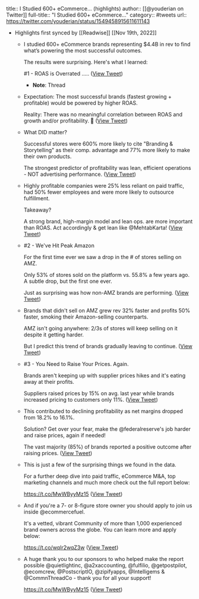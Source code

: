 title:: I Studied 600+ eCommerce... (highlights)
author:: [[@youderian on Twitter]]
full-title:: "I Studied 600+ eCommerce..."
category:: #tweets
url:: https://twitter.com/youderian/status/1549458915611611143

- Highlights first synced by [[Readwise]] [[Nov 19th, 2022]]
	- I studied 600+ eCommerce brands representing $4.4B in rev to find what’s powering the most successful outcomes.  
	  
	  The results were surprising.  Here's what I learned:
	  
	  #1 - ROAS is Overrated 
	  ..... ([View Tweet](https://twitter.com/youderian/status/1549458915611611143))
		- **Note**: Thread
	- Expectation:  The most successful brands (fastest growing + profitable) would be powered by higher ROAS.  
	  
	  Reality:  There was no meaningful correlation between ROAS and growth and/or profitability. 🤯 ([View Tweet](https://twitter.com/youderian/status/1549458917339578369))
	- What DID matter?
	  
	  Successful stores were 600% more likely to cite "Branding & Storytelling" as their comp. advantage and 77% more likely to make their own products.  
	  
	  The strongest predictor of profitability was lean, efficient operations - NOT advertising performance. ([View Tweet](https://twitter.com/youderian/status/1549458918799196161))
	- Highly profitable companies were 25% less reliant on paid traffic, had 50% fewer employees and were more likely to outsource fulfillment.
	  
	  Takeaway?  
	  
	  A strong brand, high-margin model and lean ops. are  more important than ROAS. Act accordingly & get lean like @MehtabKarta! ([View Tweet](https://twitter.com/youderian/status/1549458920258805760))
	- #2 - We've Hit Peak Amazon
	  
	  For the first time ever we saw a drop in the # of stores selling on AMZ.
	  
	  Only 53% of stores sold on the platform vs. 55.8% a few years ago. A subtle drop, but the first one ever.
	  
	  Just as surprising was how non-AMZ brands are performing. ([View Tweet](https://twitter.com/youderian/status/1549458921831768068))
	- Brands that didn't sell on AMZ grew rev 32% faster and profits 50% faster, smoking their Amazon-selling counterparts.
	  
	  AMZ isn't going anywhere: 2/3s of stores will keep selling on it despite it getting harder.
	  
	  But I predict this trend of brands gradually leaving to continue. ([View Tweet](https://twitter.com/youderian/status/1549458923446571009))
	- #3 - You Need to Raise Your Prices.  Again.
	  
	  Brands aren't keeping up with supplier prices hikes and it's eating away at their profits.
	  
	  Suppliers raised prices by 15% on avg. last year while brands increased pricing to customers only 11%. ([View Tweet](https://twitter.com/youderian/status/1549458924977491976))
	- This contributed to declining profitability as net margins dropped from 18.2% to 16.1%.  
	  
	  Solution?  Get over your fear, make the @federalreserve's job harder and raise prices, again if needed!
	  
	  The vast majority (85%) of brands reported a positive outcome after raising prices. ([View Tweet](https://twitter.com/youderian/status/1549458926541873156))
	- This is just a few of the surprising things we found in the data.  
	  
	  For a further deep dive into paid traffic, eCommerce M&A, top marketing channels and much more check out the full report below:  
	  
	  https://t.co/MwWByyMz15 ([View Tweet](https://twitter.com/youderian/status/1549458928102170624))
	- And if you're a 7- or 8-figure store owner you should apply to join us inside @ecommercefuel.
	  
	  It's a vetted, vibrant Community of more than 1,000 experienced brand owners across the globe.  You can learn more and apply below:
	  
	  https://t.co/wqIr2wqZ3w ([View Tweet](https://twitter.com/youderian/status/1549458929834496001))
	- A huge thank you to our sponsors to who helped make the report possible @quietlightinc, @a2xaccounting, @fulfilio, @getpostpilot, @ecomcrew, @PostscriptIO, @zipifyapps, @Intelligems & @CommnThreadCo - thank you for all your support!  
	  
	  https://t.co/MwWByyMz15 ([View Tweet](https://twitter.com/youderian/status/1549458931960930305))